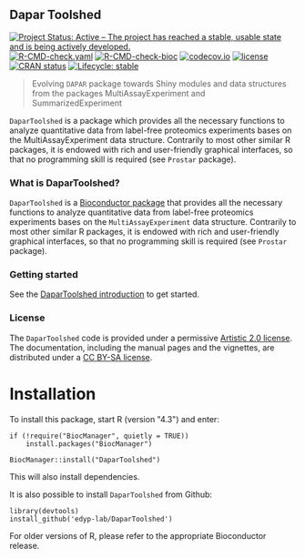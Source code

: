 ## Dapar Toolshed

<!-- badges: start -->
[![Project Status: Active – The project has reached a stable, usable state and is being actively developed.](https://www.repostatus.org/badges/latest/active.svg)](https://www.repostatus.org/#active)
[![R-CMD-check.yaml](https://github.com/edyp-lab/DaparToolshed/actions/workflows/check-standard.yaml/badge.svg)](https://github.com/edyp-lab/DaparToolshed/actions/workflows/check-standard.yaml)
[![R-CMD-check-bioc](https://github.com/edyp-lab/DaparToolshed/actions/workflows/check-bioc.yml/badge.svg)](https://github.com/edyp-lab/DaparToolshed/actions/workflows/check-bioc.yml)
[![codecov.io](https://codecov.io/github/edyp-lab/DaparToolshed/coverage.svg?branch=master)](https://codecov.io/github/edyp-lab/DaparToolshed?branch=master)
[![license](https://img.shields.io/badge/license-Artistic--2.0-brightgreen.svg)](https://opensource.org/licenses/Artistic-2.0)
[![CRAN status](https://www.r-pkg.org/badges/version/DaparToolshed)](https://CRAN.R-project.org/package=DaparToolshed)
[![Lifecycle: stable](https://img.shields.io/badge/lifecycle-stable-brightgreen.svg)](https://lifecycle.r-lib.org/articles/stages.html#stable)
<!-- badges: end -->
> Evolving `DAPAR` package towards Shiny modules and data structures from the 
packages MultiAssayExperiment and SummarizedExperiment




`DaparToolshed` is a package which provides all the necessary functions to 
analyze quantitative data from label-free proteomics experiments bases on the 
MultiAssayExperiment data structure.
Contrarily to most other similar R packages, it is endowed with rich and 
user-friendly graphical interfaces, so that no programming skill is 
required (see `Prostar` package).




### What is DaparToolshed?

`DaparToolshed` is a [Bioconductor
package](http://bioconductor.org/packages/omXplore) that provides all the 
necessary functions to analyze quantitative data from label-free proteomics 
experiments bases on the `MultiAssayExperiment` data structure.
Contrarily to most other similar R packages, it is endowed with rich and 
user-friendly graphical interfaces, so that no programming skill is 
required (see `Prostar` package).



### Getting started

See the
[DaparToolshed introduction](https://edyp-lab.github.io/DaparToolshed/articles/DaparToolshed.html)
to get started.



### License

The `DaparToolshed` code is provided under a permissive [Artistic 2.0
license](https://opensource.org/licenses/Artistic-2.0). The
documentation, including the manual pages and the vignettes, are
distributed under a [CC BY-SA
license](https://creativecommons.org/licenses/by-sa/4.0/).


# Installation

To install this package, start R (version "4.3") and enter:

```
if (!require("BiocManager", quietly = TRUE))
    install.packages("BiocManager")

BiocManager::install("DaparToolshed")
```

This will also install dependencies.

It is also possible to install `DaparToolshed` from Github:

```
library(devtools)
install_github('edyp-lab/DaparToolshed')

```

For older versions of R, please refer to the appropriate Bioconductor release.


